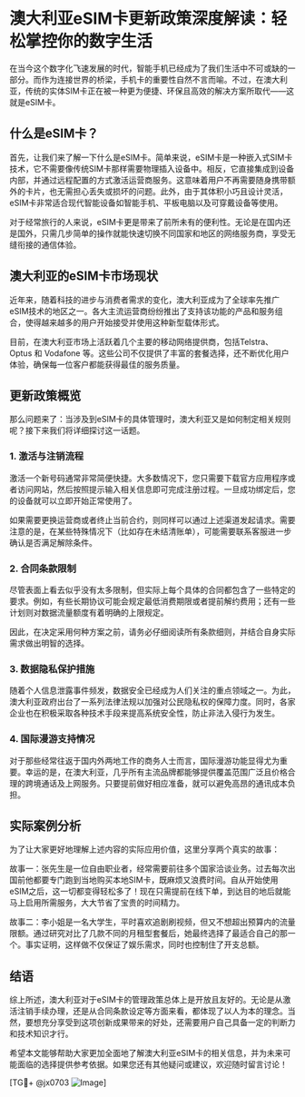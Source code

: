 # 澳大利亚eSIM卡更新政策深度解读：轻松掌控你的数字生活

在当今这个数字化飞速发展的时代，智能手机已经成为了我们生活中不可或缺的一部分。而作为连接世界的桥梁，手机卡的重要性自然不言而喻。不过，在澳大利亚，传统的实体SIM卡正在被一种更为便捷、环保且高效的解决方案所取代——这就是eSIM卡。

## 什么是eSIM卡？

首先，让我们来了解一下什么是eSIM卡。简单来说，eSIM卡是一种嵌入式SIM卡技术，它不需要像传统SIM卡那样需要物理插入设备中。相反，它直接集成到设备内部，并通过远程配置的方式激活运营商服务。这意味着用户不再需要随身携带额外的卡片，也无需担心丢失或损坏的问题。此外，由于其体积小巧且设计灵活，eSIM卡非常适合现代智能设备如智能手机、平板电脑以及可穿戴设备等使用。

对于经常旅行的人来说，eSIM卡更是带来了前所未有的便利性。无论是在国内还是国外，只需几步简单的操作就能快速切换不同国家和地区的网络服务商，享受无缝衔接的通信体验。

## 澳大利亚的eSIM卡市场现状

近年来，随着科技的进步与消费者需求的变化，澳大利亚成为了全球率先推广eSIM技术的地区之一。各大主流运营商纷纷推出了支持该功能的产品和服务组合，使得越来越多的用户开始接受并使用这种新型载体形式。

目前，在澳大利亚市场上活跃着几个主要的移动网络提供商，包括Telstra、Optus 和 Vodafone 等。这些公司不仅提供了丰富的套餐选择，还不断优化用户体验，确保每一位客户都能获得最佳的服务质量。

## 更新政策概览

那么问题来了：当涉及到eSIM卡的具体管理时，澳大利亚又是如何制定相关规则呢？接下来我们将详细探讨这一话题。

### 1. 激活与注销流程

激活一个新号码通常非常简便快捷。大多数情况下，您只需要下载官方应用程序或者访问网站，然后按照提示输入相关信息即可完成注册过程。一旦成功绑定后，您的设备就可以立即开始正常使用了。

如果需要更换运营商或者终止当前合约，则同样可以通过上述渠道发起请求。需要注意的是，在某些特殊情况下（比如存在未结清账单），可能需要联系客服进一步确认是否满足解除条件。

### 2. 合同条款限制

尽管表面上看去似乎没有太多限制，但实际上每个具体的合同都包含了一些特定的要求。例如，有些长期协议可能会规定最低消费期限或者提前解约费用；还有一些计划则对数据流量额度有着明确的上限规定。

因此，在决定采用何种方案之前，请务必仔细阅读所有条款细则，并结合自身实际需求做出明智的选择。

### 3. 数据隐私保护措施

随着个人信息泄露事件频发，数据安全已经成为人们关注的重点领域之一。为此，澳大利亚政府出台了一系列法律法规以加强对公民隐私权的保障力度。同时，各家企业也在积极采取各种技术手段来提高系统安全性，防止非法入侵行为发生。

### 4. 国际漫游支持情况

对于那些经常往返于国内外两地工作的商务人士而言，国际漫游功能显得尤为重要。幸运的是，在澳大利亚，几乎所有主流品牌都能够提供覆盖范围广泛且价格合理的跨境通话及上网服务。只要提前做好相应准备，就可以避免高昂的通讯成本负担。

## 实际案例分析

为了让大家更好地理解上述内容的实际应用价值，这里分享两个真实的故事：

故事一：张先生是一位自由职业者，经常需要前往多个国家洽谈业务。过去每次出国前他都要专门跑到当地购买本地SIM卡，既麻烦又浪费时间。自从开始使用eSIM之后，这一切都变得轻松多了！现在只需提前在线下单，到达目的地后就能马上启用所需服务，大大节省了宝贵的时间精力。

故事二：李小姐是一名大学生，平时喜欢追剧刷视频，但又不想超出预算内的流量限额。通过研究对比了几款不同的月租型套餐后，她最终选择了最适合自己的那一个。事实证明，这样做不仅保证了娱乐需求，同时也控制住了开支总额。

## 结语

综上所述，澳大利亚对于eSIM卡的管理政策总体上是开放且友好的。无论是从激活注销手续办理，还是从合同条款设定等方面来看，都体现了以人为本的理念。当然，要想充分享受到这项创新成果带来的好处，还需要用户自己具备一定的判断力和技术知识才行。

希望本文能够帮助大家更加全面地了解澳大利亚eSIM卡的相关信息，并为未来可能面临的选择提供参考依据。如果您还有其他疑问或建议，欢迎随时留言讨论！

[TG💪+ @jx0703 ![Image](https://github.com/user-attachments/assets/dbca1d08-cadb-493c-b0ec-ad6f7a83f270)]